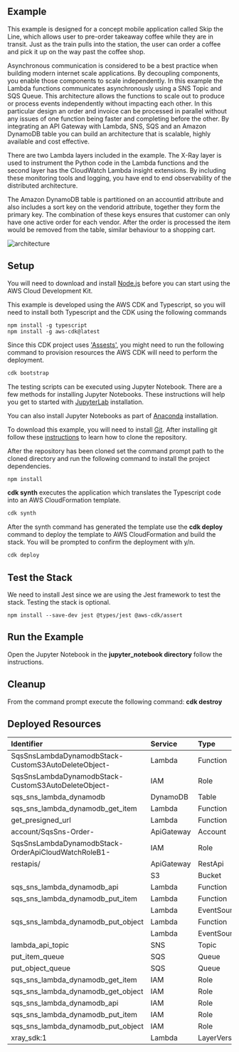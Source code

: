 ## Example
This example is designed for a concept mobile application called Skip the Line, which allows user to pre-order takeaway coffee while they are in transit. Just as the train pulls into the station, the user can order a coffee and pick it up on the way past the coffee shop.

Asynchronous communication is considered to be a best practice when building modern internet scale applications. By decoupling components, you enable those components to scale independently. In this example the Lambda functions communicates asynchronously using a SNS Topic and SQS Queue. This architecture allows the functions to scale out to produce or process events independently without impacting each other. In this particular design an order and invoice can be processed in parallel without any issues of one function being faster and completing before the other. By integrating an API Gateway with Lambda, SNS, SQS and an Amazon DynamoDB table you can build an architecture that is scalable, highly available and cost effective. 

There are two Lambda layers included in the example. The X-Ray layer is used to instrument the Python code in the Lambda functions and the second layer has the CloudWatch Lambda insight extensions. By including these monitoring tools and logging, you have end to end observability of the distributed architecture.

The Amazon DynamoDB table is partitioned on an accountid attribute and also includes a sort key on the vendorid attribute, together they form the primary key. The combination of these keys ensures that customer can only have one active order for each vendor. After the order is processed the item would be removed from the table, similar behaviour to a shopping cart.


![architecture](./images/architecture_2.png "Architecture")

## Setup

You will need to download and install [Node.js](https://nodejs.org/en/download/) before you can start using the AWS Cloud Development Kit.

This example is developed using the AWS CDK and Typescript, so you will need to install both Typescript and the CDK using the following commands
```
npm install -g typescript
npm install -g aws-cdk@latest
```
Since this CDK project uses ['Assests'](https://docs.aws.amazon.com/cdk/latest/guide/assets.html), you might need to run the following command to provision resources the AWS CDK will need to perform the deployment.

```bash 
cdk bootstrap
```

The testing scripts can be executed using Jupyter Notebook. There are a few methods for installing Jupyter Notebooks. These instructions will help you get to started with [JupyterLab](https://jupyter.org/install) installation. 

You can also install Jupyter Notebooks as part of [Anaconda](https://docs.anaconda.com/anaconda/install/index.html) installation.

To download this example, you will need to install [Git](https://github.com/git-guides/install-git). After installing git follow these [instructions](https://github.com/git-guides/git-clone) to learn how to clone the repository.

After the repository has been cloned set the command prompt path to the cloned directory and run the following command to install the project dependencies.

```bash
npm install
```

**cdk synth** executes the application which translates the Typescript code into an AWS CloudFormation template.

```bash
cdk synth
```

After the synth command has generated the template use the  **cdk deploy** command to deploy the template to AWS CloudFormation and build the stack. You will be prompted to confirm the deployment with y/n.

```bash
cdk deploy
```
## Test the Stack
We need to install Jest since we are using the Jest framework to test the stack. Testing the stack is optional.
```
npm install --save-dev jest @types/jest @aws-cdk/assert
```

## Run the Example
Open the Jupyter Notebook in the **jupyter_notebook directory** follow the instructions.

## Cleanup
From the command prompt execute the following command: **cdk destroy**

## Deployed Resources
|	Identifier	|	Service	|	Type	|
|	:---	|	:---	|	:---	|
|	SqsSnsLambdaDynamodbStack-CustomS3AutoDeleteObject-<id>	|	Lambda	|	Function	|
|	SqsSnsLambdaDynamodbStack-CustomS3AutoDeleteObject-<id>	|	IAM	|	Role	|
|	sqs_sns_lambda_dynamodb	|	DynamoDB	|	Table	|
|	sqs_sns_lambda_dynamodb_get_item	|	Lambda	|	Function	|
|	get_presigned_url	|	Lambda	|	Function	|
|	account/SqsSns-Order-<id>	|	ApiGateway	|	Account	|
|	SqsSnsLambdaDynamodbStack-OrderApiCloudWatchRoleB1-<id>	|	IAM	|	Role	|
|	restapis/<id>	|	ApiGateway	|	RestApi	|
|	<bucketname>	|	S3	|	Bucket	|
|	sqs_sns_lambda_dynamodb_api	|	Lambda	|	Function	|
|	sqs_sns_lambda_dynamodb_put_item	|	Lambda	|	Function	|
|	<id>	|	Lambda	|	EventSourceMapping	|
|	sqs_sns_lambda_dynamodb_put_object	|	Lambda	|	Function	|
|	<id>	|	Lambda	|	EventSourceMapping	|
|	lambda_api_topic	|	SNS	|	Topic	|
|	put_item_queue	|	SQS	|	Queue	|
|	put_object_queue	|	SQS	|	Queue	|
|	sqs_sns_lambda_dynamodb_get_item	|	IAM	|	Role	|
|	sqs_sns_lambda_dynamodb_get_object	|	IAM	|	Role	|
|	sqs_sns_lambda_dynamodb_api	|	IAM	|	Role	|
|	sqs_sns_lambda_dynamodb_put_item	|	IAM	|	Role	|
|	sqs_sns_lambda_dynamodb_put_object	|	IAM	|	Role	|
|	xray_sdk:1	|	Lambda	|	LayerVersion	|
